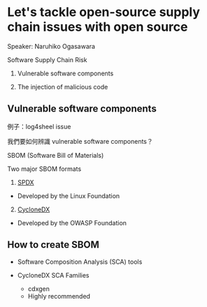 # Let's tackle open-source supply chain issues with open source

Speaker: Naruhiko Ogasawara

Software Supply Chain Risk

1. Vulnerable software components

1. The injection of malicious code

## Vulnerable software components

例子：log4sheel issue

我們要如何辨識 vulnerable software components？

SBOM (Software Bill of Materials)

Two major SBOM formats

1. [SPDX](https://spdx.dev/)
  - Developed by the Linux Foundation 

2. [CycloneDX](https://cyclonedx.org/)
  - Developed by the OWASP Foundation

## How to create SBOM

- Software Composition Analysis (SCA) tools

- CycloneDX SCA Families
  - cdxgen
  - Highly recommended
